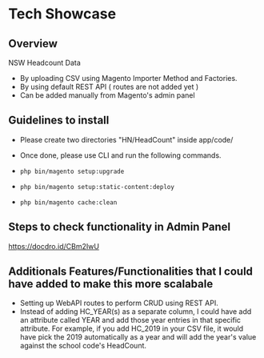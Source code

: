 # Tech Showcase

## Overview

NSW Headcount Data

* By uploading CSV using Magento Importer Method and Factories.
* By using default REST API ( routes are not added yet )
* Can be added manually from Magento's admin panel

## Guidelines to install

* Please create two directories "HN/HeadCount" inside app/code/ 
* Once done, please use CLI and run the following commands.

* <code>php bin/magento setup:upgrade</code>
* <code>php bin/magento setup:static-content:deploy</code>
* <code>php bin/magento cache:clean</code>

## Steps to check functionality in Admin Panel

https://docdro.id/CBm2IwU

## Additionals Features/Functionalities that I could have added to make this more scalabale

* Setting up WebAPI routes to perform CRUD using REST API.
* Instead of adding HC_YEAR(s) as a separate column, I could have add an attribute called YEAR and add those year entries in that specific attribute. For example, if you add HC_2019 in your CSV file, it would have pick the 2019 automatically as a year and will add the year's value against the school code's HeadCount.